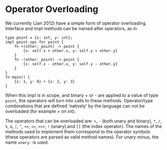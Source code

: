 # Operator Overloading

We currently (Jan 2012) have a simple form of operator overloading. Interface and impl methods can be named after operators, as in

```
type point = {x: int, y: int};
impl point_ops for point {
    fn +(other: point) -> point {
        {x: self.x + other.x, y: self.y + other.y}
    }
    fn -(other: point) -> point {
        {x: self.x - other.x, y: self.y - other.y}
    }
}
fn main() {
    {x: 1, y: 0} + {x: 2, y: 3}
}
```

When this impl is in scope, and binary + or - are applied to a value of type `point`, the operators will turn into calls to these methods. Operator/type combinations that are defined 'natively' by the language can not be overloaded (for example + on int).

The operators that can be overloaded are: `+`, `-` (both unary and binary), `*`, `/`, `%`, `&`, `|`, `^`, `<<`, `>>`, `>>>`, `!` (unary) and `[]` (the index operator). The names of the methods used to implement them correspond to the operator symbols (these operators are parsed as valid method names). For unary minus, the name `unary-` is used.

